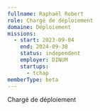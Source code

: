 ```yaml
---
fullname: Raphaël Robert
role: Chargé de déploiement
domaine: Déploiement
missions:
  - start: 2023-09-04
    end: 2024-09-30
    status: independent
    employer: DINUM
    startups:
      - tchap
memberType: beta
---
```

Chargé de déploiement